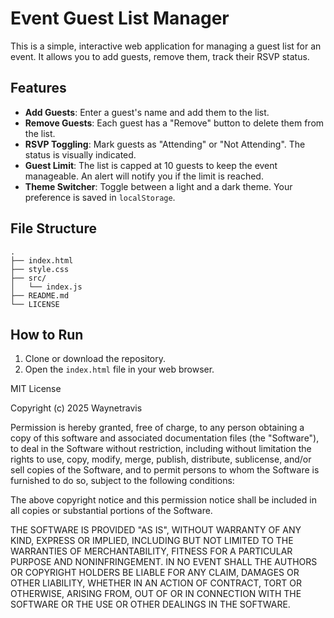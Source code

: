 # Event Guest List Manager

This is a simple, interactive web application for managing a guest list for an event. It allows you to add guests, remove them, track their RSVP status.

## Features

*   **Add Guests**: Enter a guest's name and add them to the list.
*   **Remove Guests**: Each guest has a "Remove" button to delete them from the list.
*   **RSVP Toggling**: Mark guests as "Attending" or "Not Attending". The status is visually indicated.
*   **Guest Limit**: The list is capped at 10 guests to keep the event manageable. An alert will notify you if the limit is reached.
*   **Theme Switcher**: Toggle between a light and a dark theme. Your preference is saved in `localStorage`.

## File Structure

```
.
├── index.html
├── style.css
├── src/
│   └── index.js
├── README.md
└── LICENSE
```

## How to Run

1.  Clone or download the repository.
2.  Open the `index.html` file in your web browser.


MIT License

Copyright (c) 2025 Waynetravis

Permission is hereby granted, free of charge, to any person obtaining a copy
of this software and associated documentation files (the "Software"), to deal
in the Software without restriction, including without limitation the rights
to use, copy, modify, merge, publish, distribute, sublicense, and/or sell
copies of the Software, and to permit persons to whom the Software is
furnished to do so, subject to the following conditions:

The above copyright notice and this permission notice shall be included in all
copies or substantial portions of the Software.

THE SOFTWARE IS PROVIDED "AS IS", WITHOUT WARRANTY OF ANY KIND, EXPRESS OR
IMPLIED, INCLUDING BUT NOT LIMITED TO THE WARRANTIES OF MERCHANTABILITY,
FITNESS FOR A PARTICULAR PURPOSE AND NONINFRINGEMENT. IN NO EVENT SHALL THE
AUTHORS OR COPYRIGHT HOLDERS BE LIABLE FOR ANY CLAIM, DAMAGES OR OTHER
LIABILITY, WHETHER IN AN ACTION OF CONTRACT, TORT OR OTHERWISE, ARISING FROM,
OUT OF OR IN CONNECTION WITH THE SOFTWARE OR THE USE OR OTHER DEALINGS IN THE
SOFTWARE.
